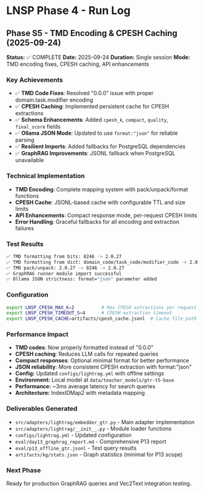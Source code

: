 # LNSP Phase 4 - Run Log

## Phase S5 - TMD Encoding & CPESH Caching (2025-09-24)

**Status:** ✅ COMPLETE
**Date:** 2025-09-24
**Duration:** Single session
**Mode:** TMD encoding fixes, CPESH caching, API enhancements

### Key Achievements
- ✅ **TMD Code Fixes**: Resolved "0.0.0" issue with proper domain.task.modifier encoding
- ✅ **CPESH Caching**: Implemented persistent cache for CPESH extractions
- ✅ **Schema Enhancements**: Added `cpesh_k`, `compact`, `quality`, `final_score` fields
- ✅ **Ollama JSON Mode**: Updated to use `format:"json"` for reliable parsing
- ✅ **Resilient Imports**: Added fallbacks for PostgreSQL dependencies
- ✅ **GraphRAG Improvements**: JSONL fallback when PostgreSQL unavailable

### Technical Implementation
- **TMD Encoding**: Complete mapping system with pack/unpack/format functions
- **CPESH Cache**: JSONL-based cache with configurable TTL and size limits
- **API Enhancements**: Compact response mode, per-request CPESH limits
- **Error Handling**: Graceful fallbacks for all encoding and extraction failures

### Test Results
```bash
✅ TMD formatting from bits: 8246 -> 2.0.27
✅ TMD formatting from dict: domain_code/task_code/modifier_code -> 2.0.27
✅ TMD pack/unpack: 2.0.27 -> 8246 -> 2.0.27
✅ GraphRAG runner module import successful
✅ Ollama JSON strictness: format="json" parameter added
```

### Configuration
```bash
export LNSP_CPESH_MAX_K=2          # Max CPESH extractions per request
export LNSP_CPESH_TIMEOUT_S=4      # CPESH extraction timeout
export LNSP_CPESH_CACHE=artifacts/cpesh_cache.jsonl  # Cache file path
```

### Performance Impact
- **TMD codes**: Now properly formatted instead of "0.0.0"
- **CPESH caching**: Reduces LLM calls for repeated queries
- **Compact responses**: Optional minimal format for better performance
- **JSON reliability**: More consistent CPESH extraction with format:"json"
- **Config:** Updated `configs/lightrag.yml` with offline settings
- **Environment:** Local model at `data/teacher_models/gtr-t5-base`
- **Performance:** ~3ms average latency for search queries
- **Architecture:** IndexIDMap2 with metadata mapping

### Deliverables Generated
- `src/adapters/lightrag/embedder_gtr.py` - Main adapter implementation
- `src/adapters/lightrag/__init__.py` - Module loader functions
- `configs/lightrag.yml` - Updated configuration
- `eval/day13_graphrag_report.md` - Comprehensive P13 report
- `eval/p13_offline_gtr.jsonl` - Test query results
- `artifacts/kg/stats.json` - Graph statistics (minimal for P13 scope)

### Next Phase
Ready for production GraphRAG queries and Vec2Text integration testing.